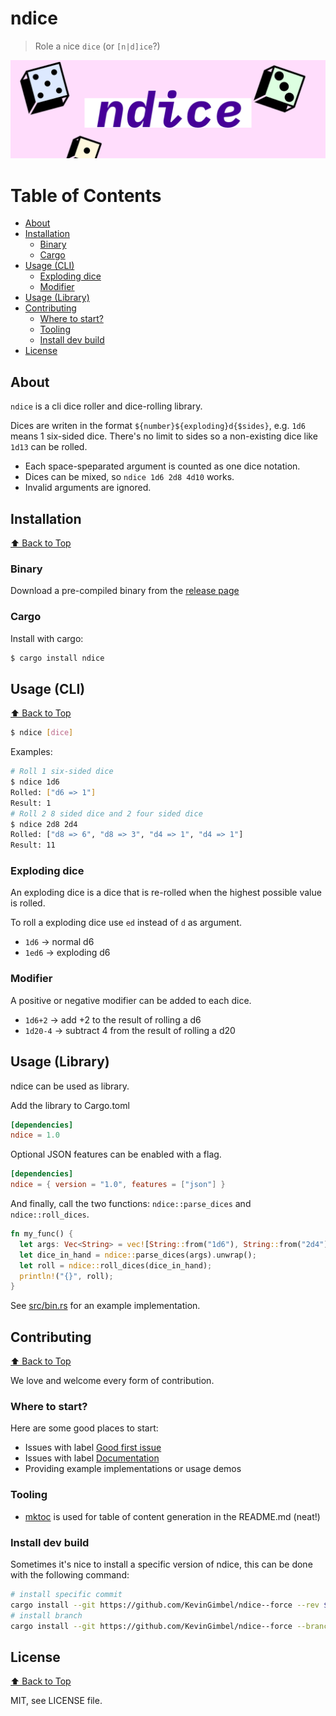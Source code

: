 # ndice
> Role a `n`ice `dice` (or `[n|d]ice`?)

![Header image](assets/github-header.png)

# Table of Contents
<!-- BEGIN mktoc -->

- [About](#about)
- [Installation](#installation)
  - [Binary](#binary)
  - [Cargo ](#cargo)
- [Usage (CLI)](#usage-cli)
  - [Exploding dice](#exploding-dice)
  - [Modifier](#modifier)
- [Usage (Library)](#usage-library)
- [Contributing](#contributing)
  - [Where to start?](#where-to-start)
  - [Tooling](#tooling)
  - [Install dev build](#install-dev-build)
- [License](#license)
<!-- END mktoc -->

## About

`ndice` is a cli dice roller and dice-rolling library.

Dices are writen in the format `${number}${exploding}d{$sides}`, e.g. `1d6` means 1 six-sided dice. There's no limit to sides so a non-existing dice like `1d13` can be rolled. 

- Each space-speparated argument is counted as one dice notation.
- Dices can be mixed, so `ndice 1d6 2d8 4d10` works.
- Invalid arguments are ignored.

## Installation
[⬆️ Back to Top](#table-of-contents)

### Binary

Download a pre-compiled binary from the [release page](https://github.com/KevinGimbel/ndice/releases)

### Cargo 

Install with cargo: 
```sh
$ cargo install ndice
```

## Usage (CLI)
[⬆️ Back to Top](#table-of-contents)

```sh
$ ndice [dice]
```

Examples:

```sh
# Roll 1 six-sided dice
$ ndice 1d6
Rolled: ["d6 => 1"]
Result: 1
# Roll 2 8 sided dice and 2 four sided dice
$ ndice 2d8 2d4
Rolled: ["d8 => 6", "d8 => 3", "d4 => 1", "d4 => 1"]
Result: 11
```


### Exploding dice

An exploding dice is a dice that is re-rolled when the highest possible value is rolled. 

To roll a exploding dice use `ed` instead of `d` as argument. 

- `1d6` -> normal d6
- `1ed6` -> exploding d6

### Modifier

A positive or negative modifier can be added to each dice.

- `1d6+2` -> add +2 to the result of rolling a d6
- `1d20-4` -> subtract 4 from the result of rolling a d20

## Usage (Library)

ndice can be used as library.

Add the library to Cargo.toml

```toml
[dependencies]
ndice = 1.0
```

Optional JSON features can be enabled with a flag.

```toml
[dependencies]
ndice = { version = "1.0", features = ["json"] }
```

And finally, call the two functions: `ndice::parse_dices` and `ndice::roll_dices`.

```rust
fn my_func() {
  let args: Vec<String> = vec![String::from("1d6"), String::from("2d4"), String::from("1ed4")];
  let dice_in_hand = ndice::parse_dices(args).unwrap();
  let roll = ndice::roll_dices(dice_in_hand);
  println!("{}", roll);
}
```

See [src/bin.rs](https://github.com/KevinGimbel/ndice/blob/main/src/bin.rs) for an example implementation.


## Contributing
[⬆️ Back to Top](#table-of-contents)

We love and welcome every form of contribution.

### Where to start?

Here are some good places to start:

* Issues with label [Good first issue](https://github.com/kevingimbel/ndice/labels/good%20first%20issue)
* Issues with label [Documentation](https://github.com/kevingimbel/ndice/labels/documentation)
* Providing example implementations or usage demos

### Tooling

- [mktoc](https://github.com/KevinGimbel/mktoc) is used for table of content generation in the README.md (neat!)

### Install dev build

Sometimes it's nice to install a specific version of ndice, this can be done with the following command:

```sh
# install specific commit
cargo install --git https://github.com/KevinGimbel/ndice--force --rev $COMMIT_ID
# install branch
cargo install --git https://github.com/KevinGimbel/ndice--force --branch $BRANCH_NAME
```

## License
[⬆️ Back to Top](#table-of-contents)

MIT, see LICENSE file.